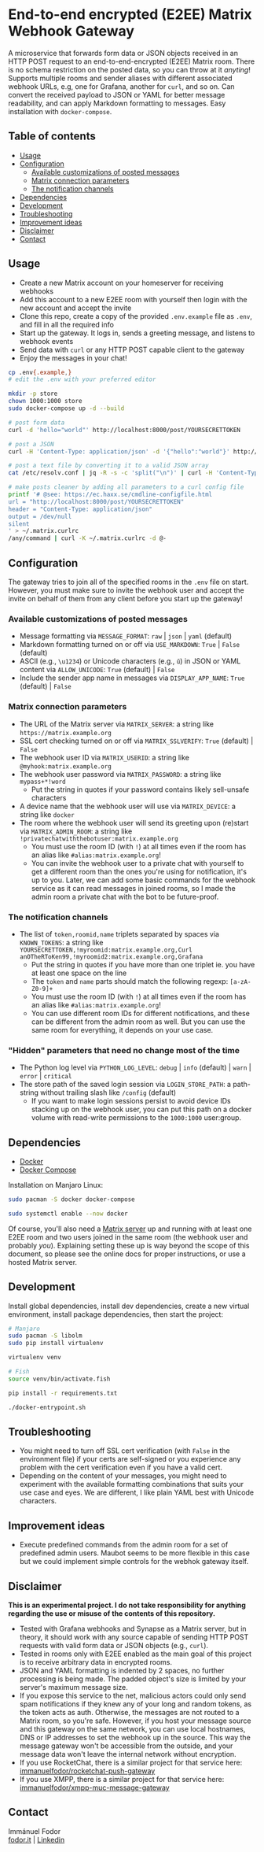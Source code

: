 # End-to-end encrypted (E2EE) Matrix Webhook Gateway <!-- omit in toc -->

A microservice that forwards form data or JSON objects received in an HTTP POST request to an end-to-end-encrypted (E2EE) Matrix room. There is no schema restriction on the posted data, so you can throw at it _anyting_! Supports multiple rooms and sender aliases with different associated webhook URLs, e.g, one for Grafana, another for `curl`, and so on. Can convert the received payload to JSON or YAML for better message readability, and can apply Markdown formatting to messages. Easy installation with `docker-compose`.

## Table of contents <!-- omit in toc -->

- [Usage](#usage)
- [Configuration](#configuration)
  - [Available customizations of posted messages](#available-customizations-of-posted-messages)
  - [Matrix connection parameters](#matrix-connection-parameters)
  - [The notification channels](#the-notification-channels)
- [Dependencies](#dependencies)
- [Development](#development)
- [Troubleshooting](#troubleshooting)
- [Improvement ideas](#improvement-ideas)
- [Disclaimer](#disclaimer)
- [Contact](#contact)

## Usage

- Create a new Matrix account on your homeserver for receiving webhooks
- Add this account to a new E2EE room with yourself then login with the new account and accept the invite
- Clone this repo, create a copy of the provided `.env.example` file as `.env`, and fill in all the required info
- Start up the gateway. It logs in, sends a greeting message, and listens to webhook events
- Send data with `curl` or any HTTP POST capable client to the gateway
- Enjoy the messages in your chat!

```bash
cp .env{.example,}
# edit the .env with your preferred editor

mkdir -p store
chown 1000:1000 store
sudo docker-compose up -d --build

# post form data
curl -d 'hello="world"' http://localhost:8000/post/YOURSECRETTOKEN

# post a JSON
curl -H 'Content-Type: application/json' -d '{"hello":"world"}' http://localhost:8000/post/YOURSECRETTOKEN

# post a text file by converting it to a valid JSON array
cat /etc/resolv.conf | jq -R -s -c 'split("\n")' | curl -H 'Content-Type: application/json' -d @- http://localhost:8000/post/YOURSECRETTOKEN

# make posts cleaner by adding all parameters to a curl config file
printf '# @see: https://ec.haxx.se/cmdline-configfile.html
url = "http://localhost:8000/post/YOURSECRETTOKEN"
header = "Content-Type: application/json"
output = /dev/null
silent
' > ~/.matrix.curlrc
/any/command | curl -K ~/.matrix.curlrc -d @-
```

## Configuration

The gateway tries to join all of the specified rooms in the `.env` file on start. However, you must make sure to invite the webhook user and accept the invite on behalf of them from any client before you start up the gateway!

### Available customizations of posted messages

- Message formatting via `MESSAGE_FORMAT`: `raw` | `json` | `yaml` (default)
- Markdown formatting turned on or off via `USE_MARKDOWN`: `True` | `False` (default)
- ASCII (e.g., `\u1234`) or Unicode characters (e.g., `ű`) in JSON or YAML content via `ALLOW_UNICODE`: `True` (default) | `False`
- Include the sender app name in messages via `DISPLAY_APP_NAME`: `True` (default) | `False`

### Matrix connection parameters

- The URL of the Matrix server via `MATRIX_SERVER`: a string like `https://matrix.example.org`
- SSL cert checking turned on or off via `MATRIX_SSLVERIFY`: `True` (default) | `False`
- The webhook user ID via `MATRIX_USERID`: a string like `@myhook:matrix.example.org`
- The webhook user password via `MATRIX_PASSWORD`: a string like `mypass+*!word` 
  - Put the string in quotes if your password contains likely sell-unsafe characters
- A device name that the webhook user will use via `MATRIX_DEVICE`: a string like `docker`
- The room where the webhook user will send its greeting upon (re)start via `MATRIX_ADMIN_ROOM`: a string like `!privatechatwiththebotuser:matrix.example.org`
  - You must use the room ID (with `!`) at all times even if the room has an alias like `#alias:matrix.example.org`!
  - You can invite the webhook user to a private chat with yourself to get a different room than the ones you're using for notification, it's up to you. Later, we can add some basic commands for the webhook service as it can read messages in joined rooms, so I made the admin room a private chat with the bot to be future-proof.

### The notification channels

- The list of `token,roomid,name` triplets separated by spaces via `KNOWN_TOKENS`: a string like  
  `YOURSECRETTOKEN,!myroomid:matrix.example.org,Curl anOTheRToKen99,!myroomid2:matrix.example.org,Grafana`
  - Put the string in quotes if you have more than one triplet ie. you have at least one space on the line
  - The `token` and `name` parts should match the following regexp: `[a-zA-Z0-9]+`
  - You must use the room ID (with `!`) at all times even if the room has an alias like `#alias:matrix.example.org`!
  - You can use different room IDs for different notifications, and these can be different from the admin room as well. But you can use the same room for everything, it depends on your use case.

### "Hidden" parameters that need no change most of the time <!-- omit in toc -->

- The Python log level via `PYTHON_LOG_LEVEL`: `debug` | `info` (default) | `warn` | `error` | `critical`
- The store path of the saved login session via `LOGIN_STORE_PATH`: a path-string without trailing slash like `/config` (default)
  - If you want to make login sessions persist to avoid device IDs stacking up on the webhook user, you can put this path on a docker volume with read-write permissions to the `1000:1000` user:group.

## Dependencies

- [Docker](https://www.docker.com/)
- [Docker Compose](https://github.com/docker/compose)

Installation on Manjaro Linux:

```bash
sudo pacman -S docker docker-compose

sudo systemctl enable --now docker
```

Of course, you'll also need a [Matrix server](https://matrix.org/discover/) up and running with at least one E2EE room and two users joined in the same room (the webhook user and probably _you_). Explaining setting these up is way beyond the scope of this document, so please see the online docs for proper instructions, or use a hosted Matrix server.

## Development

Install global dependencies, install dev dependencies, create a new virtual environment, install package dependencies, then start the project:

```bash
# Manjaro
sudo pacman -S libolm
sudo pip install virtualenv

virtualenv venv

# Fish
source venv/bin/activate.fish

pip install -r requirements.txt

./docker-entrypoint.sh
```

## Troubleshooting

- You might need to turn off SSL cert verification (with `False` in the environment file) if your certs are self-signed or you experience any problem with the cert verification even if you have a valid cert.
- Depending on the content of your messages, you might need to experiment with the available formatting combinations that suits your use case and eyes. We are different, I like plain YAML best with Unicode characters.

## Improvement ideas

- Execute predefined commands from the admin room for a set of predefined admin users. Maubot seems to be more flexible in this case but we could implement simple controls for the webhok gateway itself.

## Disclaimer

**This is an experimental project. I do not take responsibility for anything regarding the use or misuse of the contents of this repository.**

- Tested with Grafana webhooks and Synapse as a Matrix server, but in theory, it should work with any source capable of sending HTTP POST requests with valid form data or JSON objects (e.g., `curl`).
- Tested in rooms only with E2EE enabled as the main goal of this project is to receive arbitrary data in encrypted rooms.
- JSON and YAML formatting is indented by 2 spaces, no further processing is being made. The padded object's size is limited by your server's maximum message size.
- If you expose this service to the net, malicious actors could only send spam notifications if they knew any of your long and random tokens, as the token acts as auth. Otherwise, the messages are not routed to a Matrix room, so you're safe. However, if you host your message source and this gateway on the same network, you can use local hostnames, DNS or IP addresses to set the webhook up in the source. This way the message gateway won't be accessible from the outside, and your message data won't leave the internal network without encryption.
- If you use RocketChat, there is a similar project for that service here: [immanuelfodor/rocketchat-push-gateway](https://github.com/immanuelfodor/rocketchat-push-gateway)
- If you use XMPP, there is a similar project for that service here: [immanuelfodor/xmpp-muc-message-gateway](https://github.com/immanuelfodor/xmpp-muc-message-gateway)

## Contact

Immánuel Fodor    
[fodor.it](https://fodor.it/matrixmsgwit) | [Linkedin](https://fodor.it/matrixmsgwin)
